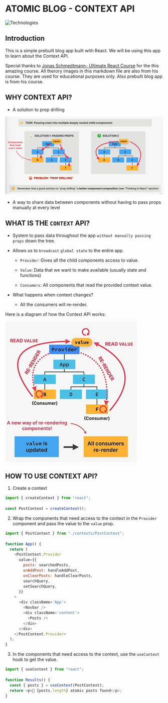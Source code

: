 # ATOMIC BLOG - CONTEXT API

![Technologies](https://skillicons.dev/icons?i=react,git,github,css,js)

## Introduction

This is a simple prebuilt blog app built with React. We will be using this app to learn about the Context API.

Special thanks to [Jonas Schmedtmann- Ultimate React Course](https://www.udemy.com/course/the-ultimate-react-course/) for the this amazing course. All therory images in this markdown file are also from his course. They are used for educational purposes only. Also prebuilt blog app is from his course.

## WHY CONTEXT API?

- A solution to prop drilling

![Prop Drilling](/mark_img/prop_drilling.png)

- A way to share data between components without having to pass props manually at every level

## WHAT IS THE `CONTEXT` API?

- System to pass data throughout the app `without manually passing props` down the tree.

- Allows us to `broadcast` `global state` to the entire app.

  - `Provider`: Gives all the child components access to value.

  - `Value`: Data that we want to make available (usually state and functions)

  - `Consumers`: All components that read the provided context value.

- What happens when context changes?

  - All the consumers will re-render.

Here is a diagram of how the Context API works:

![How Context API Works](/mark_img/context_api_works.png)

## HOW TO USE CONTEXT API?

1. Create a context

```js
import { createContext } from "react";

const PostContext = createContext();
```

2. Wrap the components that need access to the context in the `Provider` component and pass the value to the `value` prop.

```js
import { PostContext } from "./contexts/PostContext";

function App() {
  return (
    <PostContext.Provider
      value={{
        posts: searchedPosts,
        onAddPost: handleAddPost,
        onClearPosts: handleClearPosts,
        searchQuery,
        setSearchQuery,
      }}
    >
      <div className='App'>
        <Navbar />
        <div className='content'>
          <Posts />
        </div>
      </div>
    </PostContext.Provider>
  );
}
```

3. In the components that need access to the context, use the `useContext` hook to get the value.

```js
import { useContext } from "react";

function Results() {
  const { posts } = useContext(PostContext);
  return <p>🚀 {posts.length} atomic posts found</p>;
}
```
